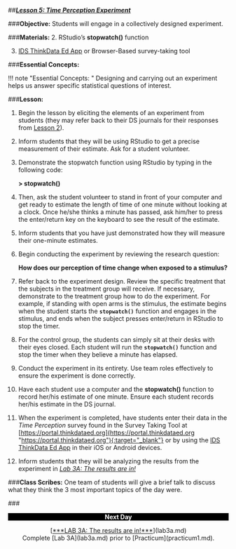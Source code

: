 ##***<u>Lesson 5: Time Perception Experiment</u>***

###**Objective:**
Students will engage in a collectively designed experiment.

###**Materials:**
2. RStudio’s **stopwatch()** function

3. [IDS ThinkData Ed App](../download/app.md) or Browser-Based survey-taking tool

###**Essential Concepts:**

!!! note "Essential Concepts: "
    Designing and carrying out an experiment helps us answer specific statistical
    questions of interest.

###**Lesson:**
1. Begin the lesson by eliciting the elements of an experiment from students (they may refer back to
their DS journals for their responses from [Lesson 2](lesson2.md)).

2. Inform students that they will be using RStudio to get a precise measurement of their estimate.
Ask for a student volunteer.

3. Demonstrate the stopwatch function using RStudio by typing in the following code:

    **> stopwatch()**

4. Then, ask the student volunteer to stand in front of your computer and get ready to estimate the
length of time of one minute without looking at a clock. Once he/she thinks a minute has passed,
ask him/her to press the enter/return key on the keyboard to see the result of the estimate.

5. Inform students that you have just demonstrated how they will measure their one-minute
estimates.

6. Begin conducting the experiment by reviewing the research question:

    **How does our perception of time change when exposed to a stimulus?**

7. Refer back to the experiment design. Review the specific treatment that the subjects in the treatment group will receive. If necessary, demonstrate to the treatment group how to do the experiment. For example, if standing with open arms is the stimulus, the estimate begins when the student starts the **```stopwatch()```** function and engages in the stimulus, and ends when the subject presses enter/return in RStudio to stop the timer.

8. For the control group, the students can simply sit at their desks with their eyes closed. Each
student will run the **```stopwatch()```** function and stop the timer when they believe a minute has
elapsed.

9. Conduct the experiment in its entirety. Use team roles effectively to ensure the experiment is
done correctly.

10. Have each student use a computer and the **stopwatch()** function to record her/his estimate of
one minute. Ensure each student records her/his estimate in the DS journal.

11. When the experiment is completed, have students enter their data in the *Time Perception* survey
found in the Survey Taking Tool at [https://portal.thinkdataed.org](https://portal.thinkdataed.org "https://portal.thinkdataed.org"){:target="_blank"} or by using the [IDS ThinkData Ed App](../download/app.md) in their
iOS or Android devices.

12. Inform students that they will be analyzing the results from the experiment in *[Lab 3A: The results
are in!](lab3a.md)*

###**Class Scribes:**
One team of students will give a brief talk to discuss what they think the 3 most important topics of the
day were.

###<p style="background: black; color: white; text-align: center;">**Next Day**</p>
<center>[<u>***LAB 3A: The results are in!***</u>](lab3a.md)</center>

<center>Complete [Lab 3A](lab3a.md) prior to [Practicum](practicum1.md).</center>
